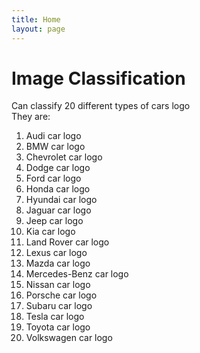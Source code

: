 ```yaml
---
title: Home
layout: page
---
```


# Image Classification 
Can classify 20 different types of cars logo <br/>
They are:
1. Audi car logo
2. BMW car logo
3. Chevrolet car logo
4. Dodge car logo
5. Ford car logo
6. Honda car logo
7. Hyundai car logo
8. Jaguar car logo
9. Jeep car logo
10. Kia car logo
11. Land Rover car logo
12. Lexus car logo
13. Mazda car logo
14. Mercedes-Benz car logo
15. Nissan car logo
16. Porsche car logo
17. Subaru car logo
18. Tesla car logo
19. Toyota car logo
20. Volkswagen car logo



